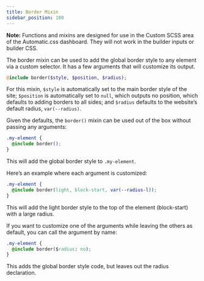 ```yaml
---
title: Border Mixin
sidebar_position: 100
---
```


**Note:** Functions and mixins are designed for use in the Custom SCSS area of the Automatic.css dashboard. They will not work in the builder inputs or builder CSS.

The border mixin can be used to add the global border style to any element via a custom selector. It has a few arguments that will customize its output.

```PHP
@include border($style, $position, $radius);
```

For this mixin, `$style` is automatically set to the main border style of the site; `$position` is automatically set to `null`, which outputs no position, which defaults to adding borders to all sides; and `$radius` defaults to the website’s default radius, `var(--radius)`.

Given the defaults, the `border()` mixin can be used out of the box without passing any arguments:

```CSS
.my-element {
  @include border();
}
```

This will add the global border style to `.my-element`.

Here’s an example where each argument is customized:

```CSS
.my-element {
  @include border(light, block-start, var(--radius-l));
}
```

This will add the light border style to the top of the element (block-start) with a large radius.

If you want to customize one of the arguments while leaving the others as default, you can call the argument by name:

```CSS
.my-element {
  @include border($radius: no);
}
```

This adds the global border style code, but leaves out the radius declaration.
